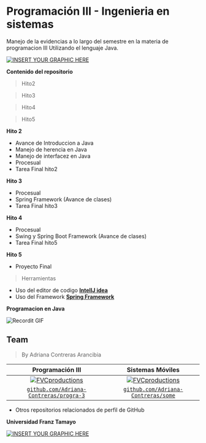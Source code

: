 # Programación III - Ingenieria en sistemas
Manejo de la evidencias a lo largo del semestre en la materia de programacion III Utilizando el lenguaje Java.


[![INSERT YOUR GRAPHIC HERE](https://i.pinimg.com/564x/f7/d6/d7/f7d6d78ea4c99a94380a48cba35cf359.jpg)]()

**Contenido del repositorio**
> Hito2 

> Hito3

> Hito4

> Hito5

**Hito 2**

- Avance de Introduccion a Java
- Manejo de herencia en Java
- Manejo de interfacez en Java
- Procesual 
- Tarea Final hito2 

**Hito 3**

- Procesual
- Spring Framework (Avance de clases)
- Tarea Final hito3

**Hito 4**

- Procesual
- Swing y Spring Boot Framework (Avance de clases)
- Tarea Final hito5

**Hito 5**

- Proyecto Final 

> Herramientas

- Uso del editor de codigo <a href="https://www.jetbrains.com/es-es/idea/" target="_blank">**IntellJ idea**</a> 
- Uso del Framework  <a href="https://start.spring.io/" target="_blank">**Spring Framework**</a> 

**Programacion en Java**


![Recordit GIF](https://i.pinimg.com/originals/2f/f2/01/2ff2014423bbd45071c8729d980ccea2.gif)


## Team

> By Adriana Contreras Arancibia

| <a  target="_blank">**Programación III**</a> | <a  target="_blank">**Sistemas Móviles**</a> | 
| :---: |:---:| 
| [![FVCproductions](https://i.pinimg.com/236x/bf/57/22/bf5722a893a4e0faa48aa0ce10d8d981.jpg)](http://fvcproductions.com)    | [![FVCproductions](https://i.pinimg.com/236x/4f/b4/c2/4fb4c2dcbe63dd0eb6ec50c163701dfb.jpg)](http://fvcproductions.com) | 
| <a href="https://github.com/Adriana-Contreras/progra-3" target="_blank">`github.com/Adriana-Contreras/progra-3`</a> | <a href="https://github.com/Adriana-Contreras/some" target="_blank">`github.com/Adriana-Contreras/some`</a> | 

- Otros repositorios relacionados de perfil de GitHub



**Universidad Franz Tamayo**

[![INSERT YOUR GRAPHIC HERE](https://s3.amazonaws.com/evaluar-test-media-bucket/PROCESS/image/95/PROCESS_7f9f6fb7-51a5-4dc5-914b-3e4e708c8195_233a856f-d0ac-47ce-bfb7-1a22c628458b.png)]()


